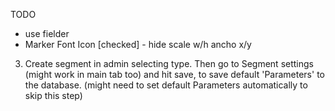 TODO
* use fielder
* Marker Font Icon [checked] - hide scale w/h ancho x/y

3) Create segment in admin selecting type. Then go to Segment settings (might work in main tab too) and hit save, to save default 'Parameters' to the database. (might need to set default Parameters automatically to skip this step)

